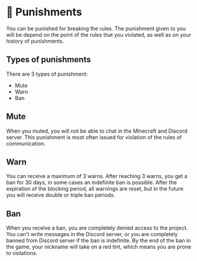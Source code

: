 # 🚫 Punishments
You can be punished for breaking the rules. The punishment given to you will be
depend on the point of the rules that you violated, as well as on your history of punishments.
## Types of punishments
There are 3 types of punishment:
- Mute
- Warn
- Ban
## Mute
When you muted, you will not be able to chat in the Minecraft and Discord server.
This punishment is most often issued for violation of the rules of communication.
## Warn
You can receive a maximum of 3 warns. After reaching 3 warns,
you get a ban for 30 days, in some cases an indefinite ban is possible.
After the expiration of the blocking period, all warnings are reset, but in the future you will
receive double or triple ban periods.
## Ban
When you receive a ban, you are completely denied access to the project. You can't write
messages in the Discord server, or you are completely banned from Discord server if
the ban is indefinite. By the end of the ban in the game, your nickname will take on a red
tint, which means you are prone to violations.
